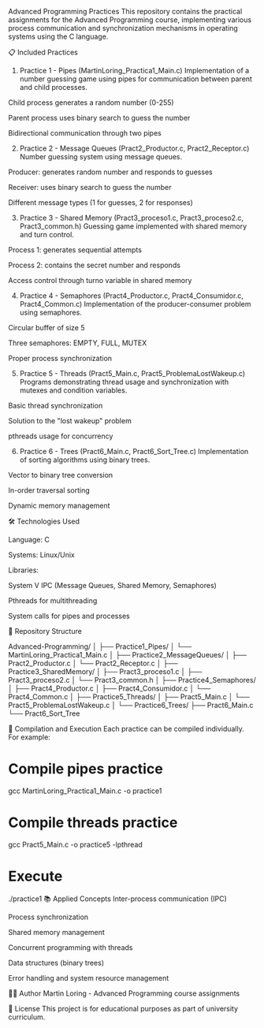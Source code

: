 Advanced Programming Practices
This repository contains the practical assignments for the Advanced Programming course, implementing various process communication and synchronization mechanisms in operating systems using the C language.

📋 Included Practices

1. Practice 1 - Pipes (MartinLoring_Practica1_Main.c)
Implementation of a number guessing game using pipes for communication between parent and child processes.

Child process generates a random number (0-255)

Parent process uses binary search to guess the number

Bidirectional communication through two pipes


2. Practice 2 - Message Queues (Pract2_Productor.c, Pract2_Receptor.c)
Number guessing system using message queues.

Producer: generates random number and responds to guesses

Receiver: uses binary search to guess the number

Different message types (1 for guesses, 2 for responses)


3. Practice 3 - Shared Memory (Pract3_proceso1.c, Pract3_proceso2.c, Pract3_common.h)
Guessing game implemented with shared memory and turn control.

Process 1: generates sequential attempts

Process 2: contains the secret number and responds

Access control through turno variable in shared memory


4. Practice 4 - Semaphores (Pract4_Productor.c, Pract4_Consumidor.c, Pract4_Common.c)
Implementation of the producer-consumer problem using semaphores.

Circular buffer of size 5

Three semaphores: EMPTY, FULL, MUTEX

Proper process synchronization


5. Practice 5 - Threads (Pract5_Main.c, Pract5_ProblemaLostWakeup.c)
Programs demonstrating thread usage and synchronization with mutexes and condition variables.

Basic thread synchronization

Solution to the "lost wakeup" problem

pthreads usage for concurrency


6. Practice 6 - Trees (Pract6_Main.c, Pract6_Sort_Tree.c)
Implementation of sorting algorithms using binary trees.

Vector to binary tree conversion

In-order traversal sorting

Dynamic memory management



🛠️ Technologies Used

Language: C

Systems: Linux/Unix

Libraries:

System V IPC (Message Queues, Shared Memory, Semaphores)

Pthreads for multithreading

System calls for pipes and processes


📁 Repository Structure

Advanced-Programming/
│
├── Practice1_Pipes/
│   └── MartinLoring_Practica1_Main.c
│
├── Practice2_MessageQueues/
│   ├── Pract2_Productor.c
│   └── Pract2_Receptor.c
│
├── Practice3_SharedMemory/
│   ├── Pract3_proceso1.c
│   ├── Pract3_proceso2.c
│   └── Pract3_common.h
│
├── Practice4_Semaphores/
│   ├── Pract4_Productor.c
│   ├── Pract4_Consumidor.c
│   └── Pract4_Common.c
│
├── Practice5_Threads/
│   ├── Pract5_Main.c
│   └── Pract5_ProblemaLostWakeup.c
│
└── Practice6_Trees/
    ├── Pract6_Main.c
    └── Pract6_Sort_Tree

    
🚀 Compilation and Execution
Each practice can be compiled individually. For example:

# Compile pipes practice
gcc MartinLoring_Practica1_Main.c -o practice1

# Compile threads practice
gcc Pract5_Main.c -o practice5 -lpthread

# Execute
./practice1
📚 Applied Concepts
Inter-process communication (IPC)

Process synchronization

Shared memory management

Concurrent programming with threads

Data structures (binary trees)

Error handling and system resource management


👨‍💻 Author
Martin Loring - Advanced Programming course assignments


📄 License
This project is for educational purposes as part of university curriculum.

